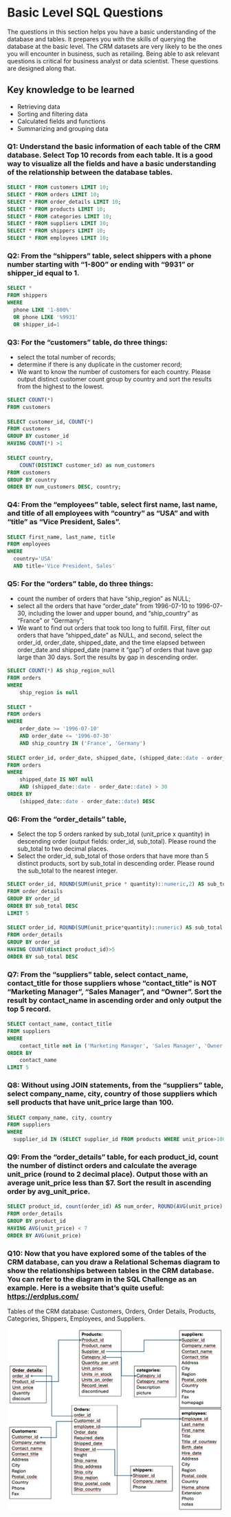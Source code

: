 # Basic Level SQL Questions
The questions in this section helps you have a basic understanding of the database and tables. It prepares you with the skills of querying the database at the basic level. The CRM datasets are very likely to be the ones you will encounter in business, such as retailing. Being able to ask relevant questions is critical for business analyst or data scientist. These questions are designed along that.

## Key knowledge to be learned
+ Retrieving data
+ Sorting and filtering data
+ Calculated fields and functions
+ Summarizing and grouping data


### Q1: Understand the basic information of each table of the CRM database. Select Top 10 records from each table. It is a good way to visualize all the fields and have a basic understanding of the relationship between the database tables. 

```sql
SELECT * FROM customers	LIMIT 10;
SELECT * FROM orders LIMIT 10; 
SELECT * FROM order_details LIMIT 10; 
SELECT * FROM products LIMIT 10; 
SELECT * FROM categories LIMIT 10; 
SELECT * FROM suppliers LIMIT 10; 
SELECT * FROM shippers LIMIT 10; 
SELECT * FROM employees LIMIT 10; 
```

### Q2: From the “shippers” table, select shippers with a phone number starting with “1-800” or ending with “9931” or shipper_id equal to 1.

```sql
SELECT * 
FROM shippers
WHERE 
  phone LIKE '1-800%' 
  OR phone LIKE '%9931' 
  OR shipper_id=1
```

### Q3: For the “customers” table, do three things: 
+ select the total number of records; 
+ determine if there is any duplicate in the customer record; 
+ We want to know the number of customers for each country. Please output distinct customer count group by country and sort the results from the highest to the lowest.

```sql
SELECT COUNT(*)
FROM customers

SELECT customer_id, COUNT(*)
FROM customers
GROUP BY customer_id
HAVING COUNT(*) >1

SELECT country, 
	COUNT(DISTINCT customer_id) as num_customers
FROM customers
GROUP BY country
ORDER BY num_customers DESC, country;
```

### Q4: From the “employees” table, select first name, last name, and title of all employees with “country” as “USA” and with “title” as “Vice President, Sales”. 

```sql
SELECT first_name, last_name, title
FROM employees
WHERE
  country='USA'
  AND title='Vice President, Sales'
```

### Q5: For the “orders” table, do three things: 
+ count the number of orders that have “ship_region” as NULL; 
+ select all the orders that have “order_date” from 1996-07-10 to 1996-07-30, including the lower and upper bound, and “ship_country” as “France” or “Germany”;
+ We want to find out orders that took too long to fulfill. First, filter out orders that have “shipped_date” as NULL, and second, select the order_id, order_date, shipped_date, and the time elapsed between order_date and shipped_date (name it “gap”) of orders that have gap large than 30 days. Sort the results by gap in descending order.

```sql
SELECT COUNT(*) AS ship_region_null
FROM orders
WHERE
	ship_region is null

SELECT *
FROM orders
WHERE
	order_date >= '1996-07-10'
	AND order_date <= '1996-07-30'
	AND ship_country IN ('France', 'Germany')

SELECT order_id, order_date, shipped_date, (shipped_date::date - order_date::date) AS gap
FROM orders
WHERE
	shipped_date IS NOT null
	AND (shipped_date::date - order_date::date) > 30
ORDER BY 
	(shipped_date::date - order_date::date) DESC
```

### Q6:   From the “order_details” table, 
+ Select the top 5 orders ranked by sub_total (unit_price x quantity) in descending order (output fields: order_id, sub_total). Please round the sub_total to two decimal places.
+ Select the order_id, sub_total of those orders that have more than 5 distinct products, sort by sub_total in descending order. Please round the sub_total to the nearest integer.

```sql
SELECT order_id, ROUND(SUM(unit_price * quantity)::numeric,2) AS sub_total
FROM order_details
GROUP BY order_id
ORDER BY sub_total DESC
LIMIT 5

SELECT order_id, ROUND(SUM(unit_price*quantity)::numeric) AS sub_total
FROM order_details
GROUP BY order_id
HAVING COUNT(distinct product_id)>5
ORDER BY sub_total DESC
```

### Q7:   From the “suppliers” table, select contact_name, contact_title for those suppliers whose “contact_title” is NOT “Marketing Manager”, “Sales Manager”, and “Owner”. Sort the result by contact_name in ascending order and only output the top 5 record.

```sql
SELECT contact_name, contact_title
FROM suppliers
WHERE
	contact_title not in ('Marketing Manager', 'Sales Manager', 'Owner')
ORDER BY 
	contact_name
LIMIT 5
```

### Q8: Without using JOIN statements, from the “suppliers” table, select company_name, city, country of those suppliers which sell products that have unit_price large than 100.

```sql
SELECT company_name, city, country
FROM suppliers
WHERE
  supplier_id IN (SELECT supplier_id FROM products WHERE unit_price>100)
```

### Q9: From the “order_details” table, for each product_id, count the number of distinct orders and calculate the average unit_price (round to 2 decimal place). Output those with an average unit_price less than $7. Sort the result in ascending order by avg_unit_price.

```sql
SELECT product_id, count(order_id) AS num_order, ROUND(AVG(unit_price)::numeric,2) AS avg_unit_price
FROM order_details
GROUP BY product_id
HAVING AVG(unit_price) < 7
ORDER BY AVG(unit_price)
```

### Q10: Now that you have explored some of the tables of the CRM database, can you draw a Relational Schemas diagram to show the relationships between tables in the CRM database. You can refer to the diagram in the SQL Challenge as an example. Here is a website that’s quite useful: https://erdplus.com/

Tables of the CRM database: Customers, Orders, Order Details, Products, Categories, Shippers, Employees, and Suppliers.

![schema](https://github.com/fyli16/SQL_for_all_levels/blob/704531d6fbcebe15227d07de557b73feedfc7208/sql_schema.png)
